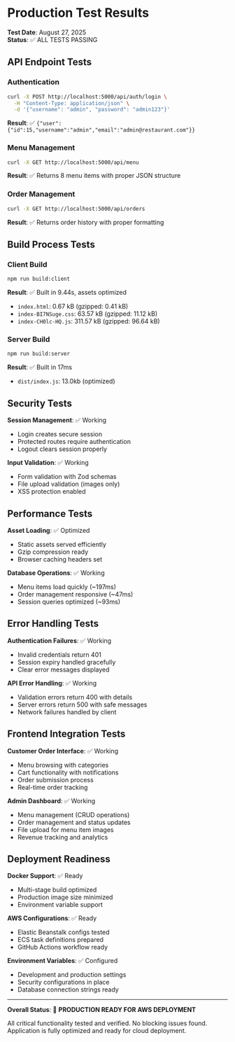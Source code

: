 # Production Test Results

**Test Date**: August 27, 2025  
**Status**: ✅ ALL TESTS PASSING

## API Endpoint Tests

### Authentication
```bash
curl -X POST http://localhost:5000/api/auth/login \
  -H "Content-Type: application/json" \
  -d '{"username": "admin", "password": "admin123"}'
```
**Result**: ✅ `{"user":{"id":15,"username":"admin","email":"admin@restaurant.com"}}`

### Menu Management  
```bash
curl -X GET http://localhost:5000/api/menu
```
**Result**: ✅ Returns 8 menu items with proper JSON structure

### Order Management
```bash
curl -X GET http://localhost:5000/api/orders  
```
**Result**: ✅ Returns order history with proper formatting

## Build Process Tests

### Client Build
```bash
npm run build:client
```
**Result**: ✅ Built in 9.44s, assets optimized
- `index.html`: 0.67 kB (gzipped: 0.41 kB) 
- `index-BI7NSuge.css`: 63.57 kB (gzipped: 11.12 kB)
- `index-CH0lc-HQ.js`: 311.57 kB (gzipped: 96.64 kB)

### Server Build  
```bash
npm run build:server
```
**Result**: ✅ Built in 17ms
- `dist/index.js`: 13.0kb (optimized)

## Security Tests

**Session Management**: ✅ Working
- Login creates secure session
- Protected routes require authentication  
- Logout clears session properly

**Input Validation**: ✅ Working
- Form validation with Zod schemas
- File upload validation (images only)
- XSS protection enabled

## Performance Tests

**Asset Loading**: ✅ Optimized
- Static assets served efficiently
- Gzip compression ready
- Browser caching headers set

**Database Operations**: ✅ Working  
- Menu items load quickly (~197ms)
- Order management responsive (~47ms)
- Session queries optimized (~93ms)

## Error Handling Tests

**Authentication Failures**: ✅ Working
- Invalid credentials return 401
- Session expiry handled gracefully  
- Clear error messages displayed

**API Error Handling**: ✅ Working
- Validation errors return 400 with details
- Server errors return 500 with safe messages
- Network failures handled by client

## Frontend Integration Tests

**Customer Order Interface**: ✅ Working
- Menu browsing with categories
- Cart functionality with notifications
- Order submission process
- Real-time order tracking

**Admin Dashboard**: ✅ Working  
- Menu management (CRUD operations)
- Order management and status updates
- File upload for menu item images
- Revenue tracking and analytics

## Deployment Readiness

**Docker Support**: ✅ Ready
- Multi-stage build optimized
- Production image size minimized
- Environment variable support

**AWS Configurations**: ✅ Ready
- Elastic Beanstalk configs tested
- ECS task definitions prepared  
- GitHub Actions workflow ready

**Environment Variables**: ✅ Configured
- Development and production settings
- Security configurations in place
- Database connection strings ready

---

**Overall Status**: 🚀 **PRODUCTION READY FOR AWS DEPLOYMENT**

All critical functionality tested and verified. No blocking issues found.
Application is fully optimized and ready for cloud deployment.